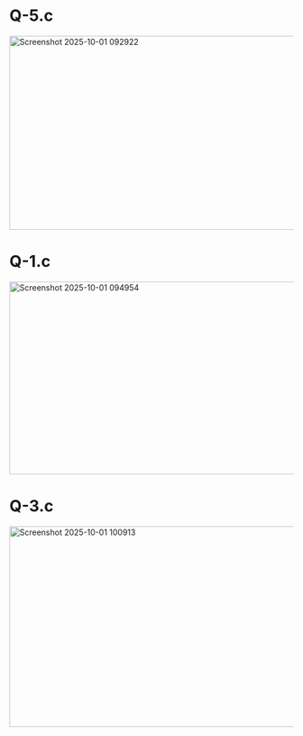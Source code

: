 <h1> Q-5.c</h1>
<img width="1369" height="344" alt="Screenshot 2025-10-01 092922" src="https://github.com/user-attachments/assets/3c19f536-9621-40e0-8d7f-73dad2fa35f5" />


<h1> Q-1.c</h1>
<img width="1379" height="342" alt="Screenshot 2025-10-01 094954" src="https://github.com/user-attachments/assets/101278d8-f425-43a1-b729-b190c37bc1d9" />

<h1> Q-3.c</h1>
<img width="1347" height="356" alt="Screenshot 2025-10-01 100913" src="https://github.com/user-attachments/assets/3c5b8a0b-dd11-4a00-8983-93ed620dec15" />


